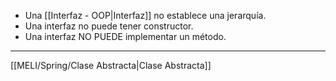 - Una [[Interfaz - OOP|Interfaz]] no establece una jerarquía.
- Una interfaz no puede tener constructor.
- Una interfaz NO PUEDE implementar un método.
***
[[MELI/Spring/Clase Abstracta|Clase Abstracta]]